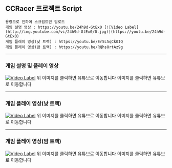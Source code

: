 ## CCRacer 프로젝트 Script
```
용량으로 인하여 스크립트만 업로드
게임 설명 영상 : https://youtu.be/24h9d-GtEx0 [![Video Label](http://img.youtube.com/vi/24h9d-GtEx0/0.jpg)](https://youtu.be/24h9d-GtEx0)
게임 플레이 영상(낮 트랙) : https://youtu.be/Er5L5qCk0IQ 
게임 플레이 영상(밤 트랙) : https://youtu.be/RQhsOrtAz9g
```
***
### 게임 설명 및 플레이 영상 
[![Video Label](http://img.youtube.com/vi/NNEgiwV1-4s/0.jpg)](https://youtu.be/NNEgiwV1-4s)
위 이미지를 클릭하면 유튜브로 이동합니다
이미지를 클릭하면 유튜브로 이동합니다
***
### 게임 플레이 영상(낮 트랙)
[![Video Label](http://img.youtube.com/vi/Er5L5qCk0IQ/0.jpg)](https://youtu.be/Er5L5qCk0IQ)
위 이미지를 클릭하면 유튜브로 이동합니다
이미지를 클릭하면 유튜브로 이동합니다
***
### 게임 플레이 영상(밤 트랙)
[![Video Label](http://img.youtube.com/vi/RQhsOrtAz9g/0.jpg)](https://youtu.be/RQhsOrtAz9g)
위 이미지를 클릭하면 유튜브로 이동합니다
이미지를 클릭하면 유튜브로 이동합니다
